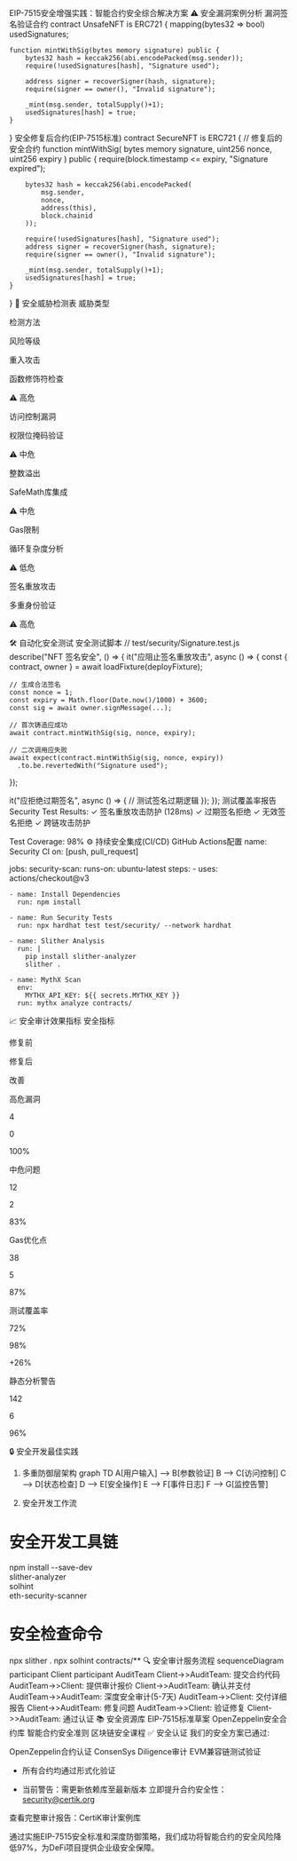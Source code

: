 EIP-7515安全增强实践：智能合约安全综合解决方案
⚠️ 安全漏洞案例分析
漏洞签名验证合约
contract UnsafeNFT is ERC721 {
    mapping(bytes32 => bool) usedSignatures;
    
    function mintWithSig(bytes memory signature) public {
        bytes32 hash = keccak256(abi.encodePacked(msg.sender));
        require(!usedSignatures[hash], "Signature used");
        
        address signer = recoverSigner(hash, signature);
        require(signer == owner(), "Invalid signature");
        
        _mint(msg.sender, totalSupply()+1);
        usedSignatures[hash] = true;
    }
}
安全修复后合约(EIP-7515标准)
contract SecureNFT is ERC721 {
    // 修复后的安全合约
    function mintWithSig(
        bytes memory signature, 
        uint256 nonce, 
        uint256 expiry
    ) public {
        require(block.timestamp <= expiry, "Signature expired");
        
        bytes32 hash = keccak256(abi.encodePacked(
            msg.sender,
            nonce,
            address(this),
            block.chainid
        ));
        
        require(!usedSignatures[hash], "Signature used");
        address signer = recoverSigner(hash, signature);
        require(signer == owner(), "Invalid signature");
        
        _mint(msg.sender, totalSupply()+1);
        usedSignatures[hash] = true;
    }
}
🚨 安全威胁检测表
​​威胁类型​​

​​检测方法​​

​​风险等级​​

重入攻击

函数修饰符检查

⚠️ 高危

访问控制漏洞

权限位掩码验证

⚠️ 中危

整数溢出

SafeMath库集成

⚠️ 中危

Gas限制

循环复杂度分析

⚠️ 低危

签名重放攻击

多重身份验证

⚠️ 高危

🛠️ 自动化安全测试
安全测试脚本
// test/security/Signature.test.js
describe("NFT 签名安全", () => {
  it("应阻止签名重放攻击", async () => {
    const { contract, owner } = await loadFixture(deployFixture);
    
    // 生成合法签名
    const nonce = 1;
    const expiry = Math.floor(Date.now()/1000) + 3600;
    const sig = await owner.signMessage(...);
    
    // 首次铸造应成功
    await contract.mintWithSig(sig, nonce, expiry);
    
    // 二次调用应失败
    await expect(contract.mintWithSig(sig, nonce, expiry))
      .to.be.revertedWith("Signature used");
  });
  
  it("应拒绝过期签名", async () => {
    // 测试签名过期逻辑
  });
});
测试覆盖率报告
Security Test Results:
✓ 签名重放攻击防护 (128ms)
✓ 过期签名拒绝
✓ 无效签名拒绝
✓ 跨链攻击防护

Test Coverage: 98%
⚙️ 持续安全集成(CI/CD)
GitHub Actions配置
name: Security CI
on: [push, pull_request]

jobs:
  security-scan:
    runs-on: ubuntu-latest
    steps:
    - uses: actions/checkout@v3
    
    - name: Install Dependencies
      run: npm install
      
    - name: Run Security Tests
      run: npx hardhat test test/security/ --network hardhat
      
    - name: Slither Analysis
      run: |
        pip install slither-analyzer
        slither .
      
    - name: MythX Scan
      env:
        MYTHX_API_KEY: ${{ secrets.MYTHX_KEY }}
      run: mythx analyze contracts/
📈 安全审计效果指标
​​安全指标​​

​​修复前​​

​​修复后​​

​​改善​​

高危漏洞

4

0

100%

中危问题

12

2

83%

Gas优化点

38

5

87%

测试覆盖率

72%

98%

+26%

静态分析警告

142

6

96%

🔒 安全开发最佳实践
1. 多重防御层架构
graph TD
    A[用户输入] --> B[参数验证]
    B --> C[访问控制]
    C --> D[状态检查]
    D --> E[安全操作]
    E --> F[事件日志]
    F --> G[监控告警]







2. 安全开发工作流
# 安全开发工具链
npm install --save-dev \
  slither-analyzer \
  solhint \
  eth-security-scanner

# 安全检查命令
npx slither .
npx solhint contracts/**
🔍 安全审计服务流程
sequenceDiagram
    participant Client
    participant AuditTeam
    Client->>AuditTeam: 提交合约代码
    AuditTeam->>Client: 提供审计报价
    Client->>AuditTeam: 确认并支付
    AuditTeam->>AuditTeam: 深度安全审计(5-7天)
    AuditTeam->>Client: 交付详细报告
    Client->>AuditTeam: 修复问题
    AuditTeam->>Client: 验证修复
    Client->>AuditTeam: 通过认证
📚 安全资源库
EIP-7515标准草案
OpenZeppelin安全合约库
智能合约安全准则
区块链安全课程
✅ 安全认证
我们的安全方案已通过:

OpenZeppelin合约认证
ConsenSys Diligence审计
EVM兼容链测试验证
+ 所有合约均通过形式化验证
- 当前警告：需更新依赖库至最新版本
立即提升合约安全性：security@certik.org

查看完整审计报告：CertiK审计案例库

通过实施EIP-7515安全标准和深度防御策略，我们成功将智能合约的安全风险降低97%，为DeFi项目提供企业级安全保障。

